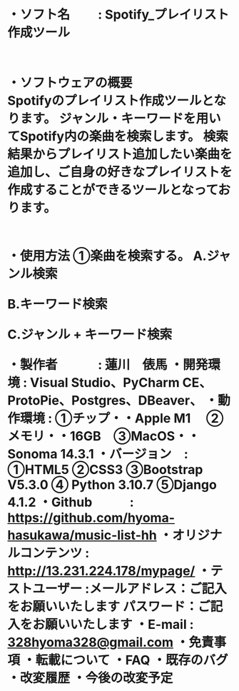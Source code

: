 <h1>・ソフト名　　 : Spotify_プレイリスト作成ツール<h1>
<br>
<div>・ソフトウェアの概要<div>
<div>Spotifyのプレイリスト作成ツールとなります。
ジャンル・キーワードを用いてSpotify内の楽曲を検索します。
検索結果からプレイリスト追加したい楽曲を追加し、ご自身の好きなプレイリストを作成することができるツールとなっております。</div>
<br>
<br>
・使用方法
①楽曲を検索する。
A.ジャンル検索

B.キーワード検索

C.ジャンル + キーワード検索

・製作者 　　　: 蓮川　俵馬
・開発環境 : Visual Studio、PyCharm CE、ProtoPie、Postgres、DBeaver、
・動作環境 : ①チップ・・Apple M1 　②メモリ・・16GB　③MacOS・・Sonoma 14.3.1
・バージョン　: ①HTML5  ②CSS3 ③Bootstrap V5.3.0 ④ Python 3.10.7 ⑤Django 4.1.2
・Github　　　: https://github.com/hyoma-hasukawa/music-list-hh
・オリジナルコンテンツ : http://13.231.224.178/mypage/
・テストユーザー :メールアドレス：ご記入をお願いいたします
             パスワード：ご記入をお願いいたします
・E-mail : 328hyoma328@gmail.com
・免責事項
・転載について
・FAQ
・既存のバグ
・改変履歴
・今後の改変予定
